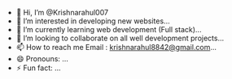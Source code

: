 - 👋 Hi, I’m @Krishnarahul007
- 👀 I’m interested in developing new websites...
- 🌱 I’m currently learning web development (Full stack)...
- 💞️ I’m looking to collaborate on all well development projects...
- 📫 How to reach me Email : krishnarahul8842@gmail.com...
- 😄 Pronouns: ...
- ⚡ Fun fact: ...

<!---
Krishnarahul007/Krishnarahul007 is a ✨ special ✨ repository because its `README.md` (this file) appears on your GitHub profile.
You can click the Preview link to take a look at your changes.
--->
